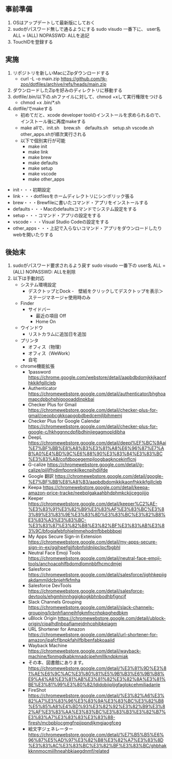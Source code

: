 ## 事前準備
1. OSはアップデートして最新版にしておく
2. sudoがパスワード無しで通るようにする
	sudo visudo
	一番下に、
	user名	ALL = (ALL) NOPASSWD: ALLを追記
3. TouchIDを登録する

## 実施
1. リポジトリを新しいMacにZipダウンロードする
	- curl -L -o main.zip https://github.com/tk-zoo/dotfiles/archive/refs/heads/main.zip
2. ダウンロードしたZipを好みのディレクトリに移動する
3. dotfile/.bin/以下の.shファイルに対して、chmod +xして実行権限をつける
	- chmod +x .bin/*.sh
4. dotfile/でmakeする
	- 初めてだと、xcode developer toolのインストールを求められるので、インストール後に再度makeする
	- make allで、init.sh　brew.sh　defaults.sh　setup.sh vscode.sh　other_apps.shが順次実行される
	- 以下で個別実行が可能
		- make init
		- make link
		- make brew
		- make defaults
		- make setup
		- make vscode
		- make other_apps
	

- init・・・初期設定
- link・・・dotfilesをホームディレクトリにシンボリック張る
- brew・・・Brewfileに書いたコマンド・アプリをインストールする
- defaults・・・Macのdefaultsコマンドでシステム設定をする
- setup・・・コマンド・アプリの設定をする
- vscode・・・Visual Studio Codeの設定をする
- other_apps・・・上記で入らないコマンド・アプリをダウンロードしたりwebを開いたりする

## 後始末
1. sudoがパスワード要求されるよう戻す
	sudo visudo
	一番下の
	user名	ALL = (ALL) NOPASSWD: ALLを削除
2. 以下は手動対応
	- システム環境設定
		- デスクトップとDock
			-　壁紙をクリックしてデスクトップを表示＞ステージマネージャ使用時のみ
	- Finder
		- サイドバー
			- 最近の項目	Off
			- Home	On
	- ウインドウ
		- リストカラムに追加日を追加
	- プリンタ
		- オフィス（物理）
		- オフィス（WeWork）
		- 自宅
	- chrome機能拡張
		- 1password	https://chrome.google.com/webstore/detail/aapbdbdomjkkjkaonfhkkikfgjllcleb
		- Authenticator	https://chromewebstore.google.com/detail/authenticator/bhghoamapcdpbohphigoooaddinpkbai
		- Checker Plus for Gmail	https://chromewebstore.google.com/detail/checker-plus-for-gmail/oeopbcgkkoapgobdbedcemjljbihmemj
		- Checker Plus for Google Calendar	https://chromewebstore.google.com/detail/checker-plus-for-google-c/hkhggnncdpfibdhinjiegagmopldibha
		- DeepL https://chromewebstore.google.com/detail/deepl%EF%BC%9Aai%E7%BF%BB%E8%A8%B3%E3%81%A8%E6%96%87%E7%AB%A0%E4%BD%9C%E6%88%90%E3%83%84%E3%83%BC%E3%83%AB/cofdbpoegempjloogbagkncekinflcnj
		- G-calize	https://chromewebstore.google.com/detail/g-calize/piiljfhidimfponnkjlkecnpjhdijfde
		- Google 翻訳	https://chromewebstore.google.com/detail/google-%E7%BF%BB%E8%A8%B3/aapbdbdomjkkjkaonfhkkikfgjllcleb
		- Keepa	https://chromewebstore.google.com/detail/keepa-amazon-price-tracke/neebplgakaahbhdphmkckjjcegoiijjo
		- Keeper	https://chromewebstore.google.com/detail/keeper%C2%AE-%E3%83%91%E3%82%B9%E3%83%AF%E3%83%BC%E3%83%89%E3%83%9E%E3%83%8D%E3%83%BC%E3%82%B8%E3%83%A3%E3%83%BC-%E3%83%87%E3%82%B8%E3%82%BF%E3%83%AB%E3%83%9C/bfogiafebfohielmmehodmfbbebbbpei
		- My Apps Secure Sign-in Extension	https://chromewebstore.google.com/detail/my-apps-secure-sign-in-ex/ggjhpefgjjfobnfoldnjipclpcfbgbhl
		- Neutral Face Emoji Tools	https://chromewebstore.google.com/detail/neutral-face-emoji-tools/anchoacphlfbdomdlomnbbfhcmcdmjej
		- Salesforce	https://chromewebstore.google.com/detail/salesforce/jjghhkepijgakdammjldcbnjehfkfmha
		- Salesforce DevTools	https://chromewebstore.google.com/detail/salesforce-devtools/ehgmhinnhggigkogkbhnbodhbfjgncjf
		- Slack Channels Grouping	https://chromewebstore.google.com/detail/slack-channels-grouping/lcbnhfianneihfgkmfncnhpkpghedbkm
		- uBlock Origin	https://chromewebstore.google.com/detail/ublock-origin/cjpalhdlnbpafiamejdnhcphjbkeiagm
		- URL Shortener for Amazon	https://chromewebstore.google.com/detail/url-shortener-for-amazon/ipafcflbnpkfahilfblbenfabkoaaiid
		- Wayback Machine	https://chromewebstore.google.com/detail/wayback-machine/fpnmgdkabkmnadcjpehmlllkndpkmiak
		- その本、図書館にあります。	https://chromewebstore.google.com/detail/%E3%81%9D%E3%81%AE%E6%9C%AC%E3%80%81%E5%9B%B3%E6%9B%B8%E9%A4%A8%E3%81%AB%E3%81%82%E3%82%8A%E3%81%BE%E3%81%99%E3%80%82/ldidobiipljjgfaglokcehmiljadanle
		- FireShot	https://chromewebstore.google.com/detail/%E3%82%A6%E3%82%A7%E3%83%96%E3%83%9A%E3%83%BC%E3%82%B8%E5%85%A8%E4%BD%93%E3%82%92%E3%82%B9%E3%82%AF%E3%83%AA%E3%83%BC%E3%83%B3%E3%82%B7%E3%83%A7%E3%83%83%E3%83%88-firesh/mcbpblocgmgfnpjjppndjkmgjaogfceg
		- 絵文字ジェネレーター	https://chromewebstore.google.com/detail/%E7%B5%B5%E6%96%87%E5%AD%97%E3%82%B8%E3%82%A7%E3%83%8D%E3%83%AC%E3%83%BC%E3%82%BF%E3%83%BC/ghbhakkknnmocmiilhneahbkiaegdnmf/related
		